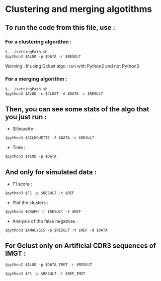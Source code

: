# Clustering and merging algotithms

## To run the code from this file, use  :
### For a clustering algorithm : 
```diff
$. ./settingPath.sh
$python3 $ALGO -p $DATA -r $RESULT 
```
Warning : If using Gclust algo : run with Python2 and not Python3
### For a merging algorithm :

```diff
$. ./settingPath.sh
$python3 $ALGO -c $CLUST -d $DATA -r $RESULT
```
 
## Then, you can see some stats of the algo that you just run :
* Silhouette : 

```diff
$python3 $SILHOUETTE -f $DATA -c $RESULT
```

* Time :

```diff
$python3 $TIME -p $DATA
```

## And only for simulated data : 

* F1 score : 

```diff
$python3 $F1 -p $RESULT -t $REF
```

* Plot the clusters :

```diff
$python3 $GRAPH -r $RESULT -t $REF
```

* Analysis of the false negatives :

```diff
$python3 $ANALYSIS -p $RESULT -t $REF -d $DATA
```

## For Gclust only on Artificial CDR3 sequences of IMGT :

```diff
$python2 $ALGO -p $DATA_IMGT -r $RESULT
```
```diff
$python3 $F1 -p $RESULT -t $REF_IMGT
```
